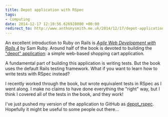 ```yaml
---
title: Depot application with RSpec
tags:
- Computing
date: 2014-12-17 12:10:56.626928000 +00:00
redirect_to: http://www.anthonysmith.me.uk/2014/12/17/depot-application-with-rspec/
---
```

An excellent introduction to Ruby on Rails is [_Agile Web Development with Rails 4_](https://pragprog.com/book/rails4/agile-web-development-with-rails-4) by Sam Ruby. Around half of the book is devoted to building the ["depot" application](https://pragprog.com/titles/rails4/source_code): a simple web-based shopping cart application.

A fundamental part of building this application is writing tests. But the book uses the default Rails testing framework. What if you want to learn how to write tests with RSpec instead?

I recently worked through the book, but wrote equivalent tests in RSpec as I went along. I make no claims to have done everything the "right" way, but I think I covered all of the tests in the book, and they work!

I've just pushed my version of the application to GitHub as [depot_rspec](https://github.com/anthonyjsmith/depot_rspec). Hopefully it might be useful to some people out there...
